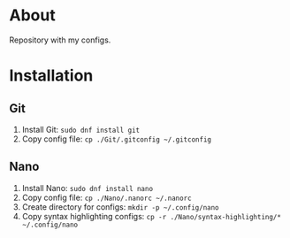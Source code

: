 # About
Repository with my configs.

# Installation
## Git
1. Install Git: `sudo dnf install git`
2. Copy config file: `cp ./Git/.gitconfig ~/.gitconfig`

## Nano
1. Install Nano: `sudo dnf install nano`
2. Copy config file: `cp ./Nano/.nanorc ~/.nanorc`
3. Create directory for configs: `mkdir -p ~/.config/nano`
4. Copy syntax highlighting configs: `cp -r ./Nano/syntax-highlighting/* ~/.config/nano`
